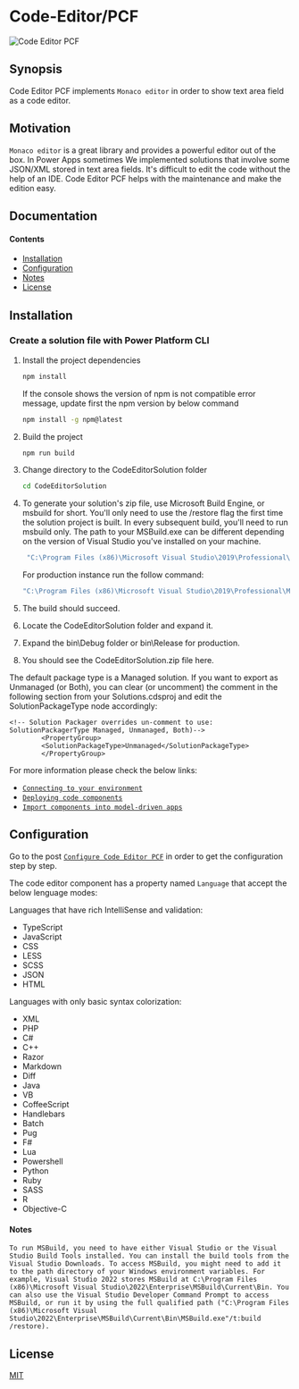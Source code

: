 # Code-Editor/PCF

![Code Editor PCF](https://user-images.githubusercontent.com/13281127/168442032-f3f678f1-6160-40de-875c-40ebd646c417.png)
## Synopsis

Code Editor PCF implements `Monaco editor` in order to show text area field as a code editor.

## Motivation

`Monaco editor` is a great library and provides a powerful editor out of the box. In Power Apps sometimes We implemented solutions that involve some JSON/XML stored in text area fields. It's difficult to edit the code without the help of an IDE. Code Editor PCF helps with the maintenance and make the edition easy.

## Documentation

#### Contents

* [Installation](#installation)
* [Configuration](#configuration)
* [Notes](#notes)
* [License](#License)

## Installation

### Create a solution file with Power Platform CLI
1. Install the project dependencies
   
    ```bash
    npm install
    ```
    If the console shows the version of npm is not compatible error message, update first the npm version by below command
    ```bash
    npm install -g npm@latest
    ```
2. Build the project
   
    ```bash
    npm run build
    ```

3. Change directory to the CodeEditorSolution folder

    ```bash
    cd CodeEditorSolution
    ```
4. To generate your solution's zip file, use Microsoft Build Engine, or msbuild for short. You'll only need to use the /restore flag the first time the solution project is built. In every subsequent build, you'll need to run msbuild only. The path to your MSBuild.exe can be different depending on the version of Visual Studio you've installed on your machine.
   ```bash
    "C:\Program Files (x86)\Microsoft Visual Studio\2019\Professional\MSBuild\Current\Bin\MSBuild.exe" /t:build /restore
    ```
    For production instance run the follow command:
    ```bash
    "C:\Program Files (x86)\Microsoft Visual Studio\2019\Professional\MSBuild\Current\Bin\MSBuild.exe" /p:configuration=Release
    ```
5. The build should succeed.
6. Locate the CodeEditorSolution folder and expand it.
7. Expand the bin\Debug folder or bin\Release for production.
8. You should see the CodeEditorSolution.zip file here.

The default package type is a Managed solution. If you want to export as Unmanaged (or Both), you can clear (or uncomment) the comment in the following section from your Solutions.cdsproj and edit the SolutionPackageType node accordingly:
```
<!-- Solution Packager overrides un-comment to use: SolutionPackagerType Managed, Unmanaged, Both)-->
        <PropertyGroup>
        <SolutionPackageType>Unmanaged</SolutionPackageType>
        </PropertyGroup>
```

For more information please check the below links:
* [`Connecting to your environment`](https://docs.microsoft.com/en-us/power-apps/developer/component-framework/import-custom-controls#connecting-to-your-environment)
* [`Deploying code components`](https://docs.microsoft.com/en-us/power-apps/developer/component-framework/import-custom-controls#deploying-code-components)
* [`Import components into model-driven apps`](https://docs.microsoft.com/en-us/power-apps/developer/component-framework/import-custom-controls)

## Configuration
Go to the post [`Configure Code Editor PCF`](https://charlesllamas.pro/blog/Configure-Code-Editor-PCF) in order to get the configuration step by step.

The code editor component has a property named `Language` that accept the below lenguage modes: 

Languages that have rich IntelliSense and validation:

* TypeScript
* JavaScript
* CSS
* LESS
* SCSS
* JSON
* HTML

Languages with only basic syntax colorization:
* XML
* PHP
* C#
* C++
* Razor
* Markdown
* Diff
* Java
* VB
* CoffeeScript
* Handlebars
* Batch
* Pug
* F#
* Lua
* Powershell
* Python
* Ruby
* SASS
* R
* Objective-C

#### Notes
`To run MSBuild, you need to have either Visual Studio or the Visual Studio Build Tools installed. You can install the build tools from the Visual Studio Downloads. To access MSBuild, you might need to add it to the path directory of your Windows environment variables. For example, Visual Studio 2022 stores MSBuild at C:\Program Files (x86)\Microsoft Visual Studio\2022\Enterprise\MSBuild\Current\Bin. You can also use the Visual Studio Developer Command Prompt to access MSBuild, or run it by using the full qualified path ("C:\Program Files (x86)\Microsoft Visual Studio\2022\Enterprise\MSBuild\Current\Bin\MSBuild.exe"/t:build /restore).`

## License

[MIT](./LICENSE)
